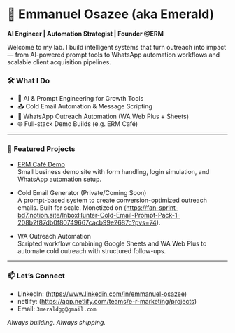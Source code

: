 # 👋 Emmanuel Osazee (aka Emerald)

**AI Engineer | Automation Strategist | Founder @ERM**

Welcome to my lab. I build intelligent systems that turn outreach into impact — from AI-powered prompt tools to WhatsApp automation workflows and scalable client acquisition pipelines.

### 🛠 What I Do
- 🔁 AI & Prompt Engineering for Growth Tools
- 📤 Cold Email Automation & Message Scripting
- 🧩 WhatsApp Outreach Automation (WA Web Plus + Sheets)
- 🌐 Full-stack Demo Builds (e.g. ERM Café)

---

### 🚀 Featured Projects

- [ERM Café Demo](erm-cafe-demo.netlify.app)  
  Small business demo site with form handling, login simulation, and WhatsApp automation setup.

- Cold Email Generator (Private/Coming Soon)  
  A prompt-based system to create conversion-optimized outreach emails. Built for scale. Monetized on (https://fan-sprint-bd7.notion.site/InboxHunter-Cold-Email-Prompt-Pack-1-208b2f87db0f80749667cacb99e2687c?pvs=74).

- WA Outreach Automation  
  Scripted workflow combining Google Sheets and WA Web Plus to automate cold outreach with structured follow-ups.

---

### 📫 Let’s Connect
- LinkedIn: (https://www.linkedin.com/in/emmanuel-osazee)
- netlify: (https://app.netlify.com/teams/e-r-marketing/projects)
- Email: `3meraldgg@gmail.com`

_Always building. Always shipping._

